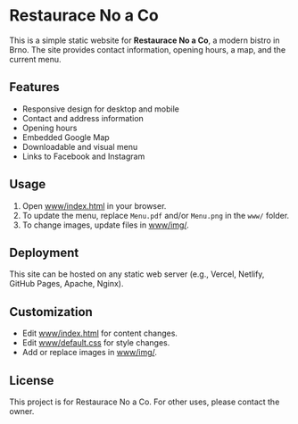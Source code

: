 # Restaurace No a Co

This is a simple static website for **Restaurace No a Co**, a modern bistro in Brno. The site provides contact information, opening hours, a map, and the current menu.

## Features

- Responsive design for desktop and mobile
- Contact and address information
- Opening hours
- Embedded Google Map
- Downloadable and visual menu
- Links to Facebook and Instagram

## Usage

1. Open [www/index.html](www/index.html) in your browser.
2. To update the menu, replace `Menu.pdf` and/or `Menu.png` in the `www/` folder.
3. To change images, update files in [www/img/](www/img/).

## Deployment

This site can be hosted on any static web server (e.g., Vercel, Netlify, GitHub Pages, Apache, Nginx).

## Customization

- Edit [www/index.html](www/index.html) for content changes.
- Edit [www/default.css](www/default.css) for style changes.
- Add or replace images in [www/img/](www/img/).

## License

This project is for Restaurace No a Co. For other uses, please contact the owner.
